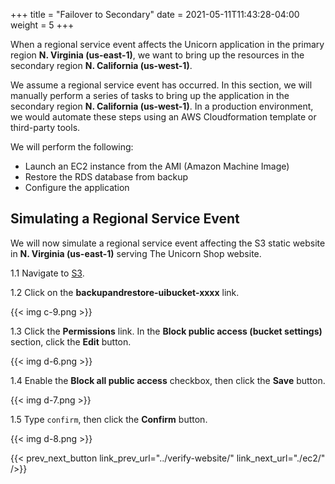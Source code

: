 +++
title = "Failover to Secondary"
date =  2021-05-11T11:43:28-04:00
weight = 5
+++

When a regional service event affects the Unicorn application in the primary region **N. Virginia (us-east-1)**, we want to bring up the resources in the secondary region **N. California (us-west-1)**.

We assume a regional service event has occurred. In this section, we will manually perform a series of tasks to bring up the application in the secondary region **N. California (us-west-1)**.  In a production environment, we would automate these steps using an AWS Cloudformation template or third-party tools. 

We will perform the following:
- Launch an EC2 instance from the AMI (Amazon Machine Image)
- Restore the RDS database from backup
- Configure the application 

## Simulating a Regional Service Event

We will now simulate a regional service event affecting the S3 static website in **N. Virginia (us-east-1)** serving The Unicorn Shop website.

1.1 Navigate to [S3](https://console.aws.amazon.com/s3/home?region=us-east-1#/).

1.2 Click on the **backupandrestore-uibucket-xxxx** link.

{{< img c-9.png >}}

1.3 Click the **Permissions** link. In the **Block public access (bucket settings)** section, click the **Edit** button.

{{< img d-6.png >}}

1.4 Enable the **Block all public access** checkbox, then click the **Save** button.

{{< img d-7.png >}}

1.5 Type `confirm`, then click the **Confirm** button.

{{< img d-8.png >}}

{{< prev_next_button link_prev_url="../verify-website/" link_next_url="./ec2/" />}}

